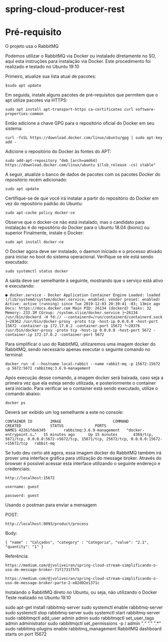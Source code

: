 # spring-cloud-producer-rest

# Pré-requisito

O projeto usa o RabbitMQ

Podemos utilizar o RabbitMQ via Docker ou instalado diretamente no SO, aqui esta instruções para instalação via Docker.
Este procedimento foi realizado e testado no Ubuntu 19:10

Primeiro, atualize sua lista atual de pacotes:

`$sudo apt update`

Em seguida, instale alguns pacotes de pré-requisitos que permitem que o apt utilize pacotes via HTTPS:

`sudo apt install apt-transport-https ca-certificates curl software-properties-common`

Então adicione a chave GPG para o repositório oficial do Docker em seu sistema:

`curl -fsSL https://download.docker.com/linux/ubuntu/gpg | sudo apt-key add -`

Adicione o repositório do Docker às fontes do APT:

`sudo add-apt-repository "deb [arch=amd64] https://download.docker.com/linux/ubuntu $(lsb_release -cs) stable"`

A seguir, atualize o banco de dados de pacotes com os pacotes Docker do repositório recém adicionado:

`sudo apt update`

Certifique-se de que você irá instalar a partir do repositório do Docker em vez do repositório padrão do Ubuntu:

`sudo apt-cache policy docker-ce`

Observe que o docker-ce não está instalado, mas o candidato para instalação é do repositório do Docker para o Ubuntu 18.04 (bionic) ou superior
Finalmente, instale o Docker:

`sudo apt install docker-ce`

O Docker agora deve ser instalado, o daemon iniciado e o processo ativado para iniciar no boot do sistema operacional.
Verifique se ele está sendo executado:

`sudo systemctl status docker`

A saída deve ser semelhante à seguinte, mostrando que o serviço está ativo e executando:

`● docker.service - Docker Application Container Engine
    Loaded: loaded (/lib/systemd/system/docker.service; enabled; vendor preset: enabled)
    Active: active (running) since Tue 2019-12-03 20:39:41 -03; 13min ago
      Docs: https://docs.docker.com
  Main PID: 26134 (dockerd)
     Tasks: 32
    Memory: 233.1M
    CGroup: /system.slice/docker.service
            ├─26134 /usr/bin/dockerd -H fd:// --containerd=/run/containerd/containerd.sock
            ├─28362 /usr/bin/docker-proxy -proto tcp -host-ip 0.0.0.0 -host-port 15672 -container-ip 172.17.0.2 -container-port 15672
            └─28376 /usr/bin/docker-proxy -proto tcp -host-ip 0.0.0.0 -host-port 5672 -container-ip 172.17.0.2 -container-port 5672`

Para simplificar o uso do RabbitMQ, utilizaremos uma imagem docker do RabbitMQ, sendo necessário apenas executar o seguinte comando no terminal:

`docker run -d --hostname local-rabbit --name rabbit-mq -p 15672:15672 -p 5672:5672 rabbitmq:3.6.9-management`

Após execução desse comando, a imagem docker será baixada, caso seja a primeira vez que ela esteja sendo utilizada, e posteriormente o container será iniciado. Para verificar se o container está sendo executado, utilize o comando abaixo:

`docker ps`

Deverá ser exibido um log semelhante a este no console:

`CONTAINER ID        IMAGE                       COMMAND                  CREATED             STATUS              PORTS                                                                                        NAMES
42261fde6345        rabbitmq:3.6.9-management   "docker-entrypoint.s…"   15 minutes ago      Up 15 minutes       4369/tcp, 5671/tcp, 0.0.0.0:5672->5672/tcp, 15671/tcp, 25672/tcp, 0.0.0.0:15672->15672/tcp   rabbit-mq`

Se tudo deu certo até agora, essa imagem docker do RabbitMQ também irá prover uma interface gráfica para utilização do message broker. Através do browser é possível acessar esta interface utilizando o seguinte endereço e credenciais:

`http://localhost:15672`

 `username: guest`
  
 `password: guest`
 
 Usando o postman para enviar a mensagem
  
 POST:
 
 `http://localhost:8093/product/process`

 Body:

`{
 	"name" : "Calçados",
 	"category" : "Categoria",
 	"value": "2.1",
 	"quantity": "1"
 }` 
 
 Referência:
 
 `https://medium.com/@jvoliveiran/spring-cloud-stream-simplificando-o-uso-de-message-broker-71f1731f5f5`
  
 `https://medium.com/@jvoliveiran/spring-cloud-stream-simplificando-o-uso-de-message-broker-parte-2-e82d02e1371c`
  
 Instalando o RabbitMQ direto no Ubuntu, ou seja, não utilizando o Docker
 Teste realizado no Ubuntu 19.10
 
 sudo apt-get install rabbitmq-server
 sudo systemctl enable rabbitmq-server
 sudo systemctl stop rabbitmq-server
 sudo systemctl start rabbitmq-server
 sudo rabbitmqctl add_user admin admin 
 sudo rabbitmqctl set_user_tags admin administrator
 sudo rabbitmqctl set_permissions -p / admin ".*" ".*" ".*"
 sudo rabbitmq-plugins enable rabbitmq_management
 RabbitMQ dashboard starts on port 15672

